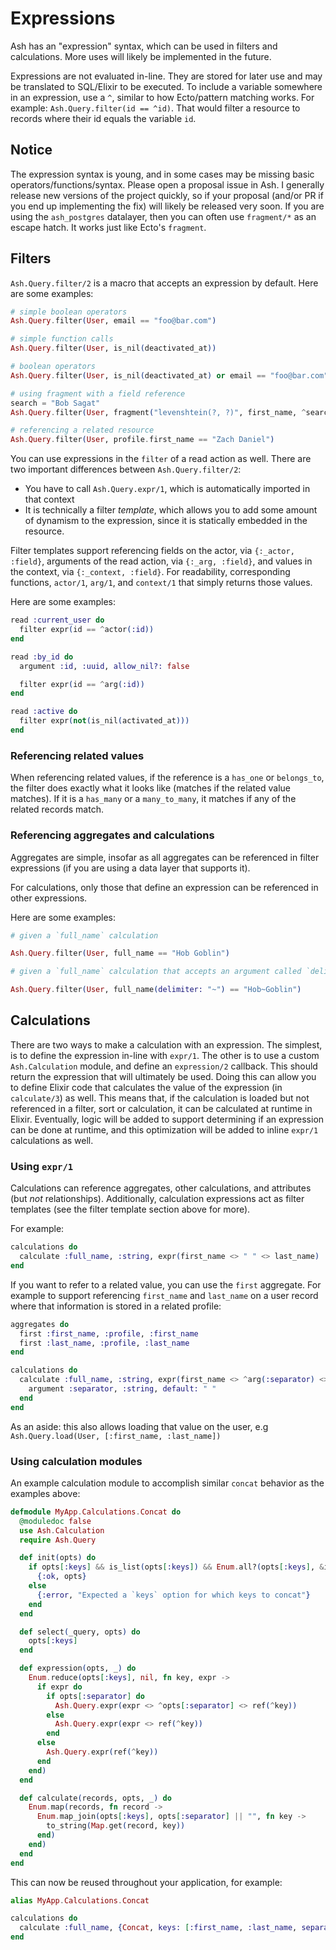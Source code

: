 # Expressions

Ash has an "expression" syntax, which can be used in filters and calculations. More uses will likely be implemented in the future.

Expressions are not evaluated in-line. They are stored for later use and may be translated to SQL/Elixir to be executed. To include a variable somewhere in an expression, use a `^`, similar to how Ecto/pattern matching works. For example: `Ash.Query.filter(id == ^id)`. That would filter a resource to records where their id equals the variable `id`.

## Notice

The expression syntax is young, and in some cases may be missing basic operators/functions/syntax.
Please open a proposal issue in Ash. I generally release new versions of the project quickly, so if your proposal (and/or PR if you end up implementing the fix) will likely be released very soon. If you are using the `ash_postgres` datalayer, then you can often use `fragment/*` as an escape hatch. It works just like Ecto's `fragment`.

## Filters

`Ash.Query.filter/2` is a macro that accepts an expression by default. Here are some examples:

```elixir
# simple boolean operators
Ash.Query.filter(User, email == "foo@bar.com")

# simple function calls
Ash.Query.filter(User, is_nil(deactivated_at))

# boolean operators
Ash.Query.filter(User, is_nil(deactivated_at) or email == "foo@bar.com")

# using fragment with a field reference
search = "Bob Sagat"
Ash.Query.filter(User, fragment("levenshtein(?, ?)", first_name, ^search))

# referencing a related resource
Ash.Query.filter(User, profile.first_name == "Zach Daniel")
```

You can use expressions in the `filter` of a read action as well. There are two important differences between `Ash.Query.filter/2`:

* You have to call `Ash.Query.expr/1`, which is automatically imported in that context
* It is technically a filter *template*, which allows you to add some amount of dynamism to the expression, since it is statically embedded in the resource.

Filter templates support referencing fields on the actor, via `{:_actor, :field}`, arguments of the read action, via `{:_arg, :field}`, and values in the context, via `{:_context, :field}`. For readability, corresponding functions, `actor/1`, `arg/1`, and `context/1` that simply returns those values.

Here are some examples:

```elixir
read :current_user do
  filter expr(id == ^actor(:id))
end

read :by_id do
  argument :id, :uuid, allow_nil?: false

  filter expr(id == ^arg(:id))
end

read :active do
  filter expr(not(is_nil(activated_at)))
end
```

### Referencing related values

When referencing related values, if the reference is a `has_one` or `belongs_to`, the filter does exactly what it looks like (matches if the related value matches). If it is a `has_many` or a `many_to_many`, it matches if any of the related records match.

### Referencing aggregates and calculations

Aggregates are simple, insofar as all aggregates can be referenced in filter expressions (if you are using a data layer that supports it).

For calculations, only those that define an expression can be referenced in other expressions.

Here are some examples:

```elixir
# given a `full_name` calculation

Ash.Query.filter(User, full_name == "Hob Goblin")

# given a `full_name` calculation that accepts an argument called `delimiter`

Ash.Query.filter(User, full_name(delimiter: "~") == "Hob~Goblin")
```

## Calculations

There are two ways to make a calculation with an expression. The simplest, is to define the expression in-line with `expr/1`. The other is to use a custom `Ash.Calculation` module, and define an `expression/2` callback. This should return the expression that will ultimately be used. Doing this can allow you to define Elixir code that calculates the value of the expression (in `calculate/3`) as well. This means that, if the calculation is loaded but not referenced in a filter, sort or calculation, it can be calculated at runtime in Elixir. Eventually, logic will be added to support determining if an expression can be done at runtime, and this optimization will be added to inline `expr/1` calculations as well.

### Using `expr/1`

 Calculations can reference aggregates, other calculations, and attributes (but *not* relationships).
 Additionally, calculation expressions act as filter templates (see the filter template section above for more).

 For example:

```elixir
calculations do
  calculate :full_name, :string, expr(first_name <> " " <> last_name)
end
```

If you want to refer to a related value, you can use the `first` aggregate. For example to support referencing `first_name` and `last_name` on a user record where that information is stored in a related profile:

```elixir
aggregates do
  first :first_name, :profile, :first_name
  first :last_name, :profile, :last_name
end

calculations do
  calculate :full_name, :string, expr(first_name <> ^arg(:separator) <> last_name) do
    argument :separator, :string, default: " "
  end
end
```

As an aside: this also allows loading that value on the user, e.g `Ash.Query.load(User, [:first_name, :last_name])`

### Using calculation modules

An example calculation module to accomplish similar `concat` behavior as the examples above:

```elixir
defmodule MyApp.Calculations.Concat do
  @moduledoc false
  use Ash.Calculation
  require Ash.Query

  def init(opts) do
    if opts[:keys] && is_list(opts[:keys]) && Enum.all?(opts[:keys], &is_atom/1) do
      {:ok, opts}
    else
      {:error, "Expected a `keys` option for which keys to concat"}
    end
  end

  def select(_query, opts) do
    opts[:keys]
  end

  def expression(opts, _) do
    Enum.reduce(opts[:keys], nil, fn key, expr ->
      if expr do
        if opts[:separator] do
          Ash.Query.expr(expr <> ^opts[:separator] <> ref(^key))
        else
          Ash.Query.expr(expr <> ref(^key))
        end
      else
        Ash.Query.expr(ref(^key))
      end
    end)
  end

  def calculate(records, opts, _) do
    Enum.map(records, fn record ->
      Enum.map_join(opts[:keys], opts[:separator] || "", fn key ->
        to_string(Map.get(record, key))
      end)
    end)
  end
end
```

This can now be reused throughout your application, for example:

```elixir
alias MyApp.Calculations.Concat

calculations do
  calculate :full_name, {Concat, keys: [:first_name, :last_name, separator: " "]}
end
```
